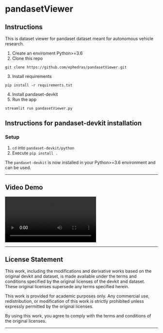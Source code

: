 # pandasetViewer
## Instructions
This is dataset viewer for pandaset dataset meant for autonomous vehicle research. 

1. Create an enviroment Python>=3.6
2. Clone this repo

```
git clone https://github.com/ephedras/pandasetViewer.git
```

3. Install requirements
```
pip install -r requirements.txt
```

4. Install pandaset-devkit
5. Run the app
```
streamlit run pandasetViewer.py
```

## Instructions for pandaset-devkit installation

### Setup
1. `cd` into `pandaset-devkit/python`
4. Execute `pip install .`

The `pandaset-devkit` is now installed in your Python>=3.6 environment and can be used.

---
## Video Demo
![Watch the video](assets/demoVids/Lidar3d.mp4)

---

## License Statement

This work, including the modifications and derivative works based on the original devkit and dataset, is made available under the terms and conditions specified by the original licenses of the devkit and dataset. These original licenses supersede any terms specified herein.

This work is provided for academic purposes only. Any commercial use, redistribution, or modification of this work is strictly prohibited unless expressly permitted by the original licenses.

By using this work, you agree to comply with the terms and conditions of the original licenses.

---